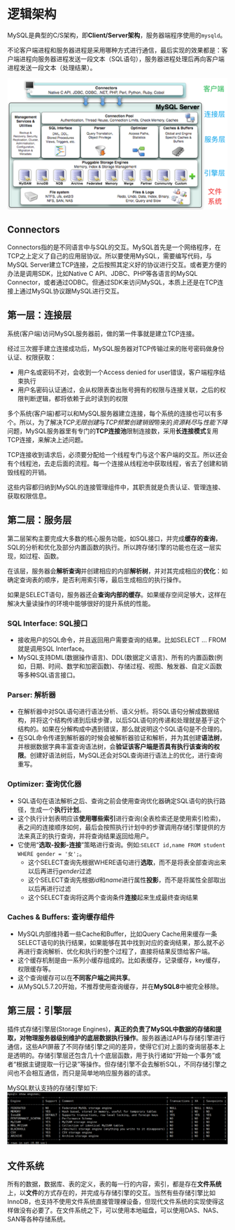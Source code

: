 # 逻辑架构
MySQL是典型的C/S架构，即**Client/Server架构**，服务器端程序使用的`mysqld`。

不论客户端进程和服务器进程是采用哪种方式进行通信，最后实现的效果都是：客户端进程向服务器进程发送一段文本（SQL语句），服务器进程处理后再向客户端进程发送一段文本（处理结果）。

![逻辑架构+20240226194515](https://raw.githubusercontent.com/loli0con/picgo/master/images/逻辑架构+20240226194515.png+2024-02-26-19-45-16)

## Connectors
Connectors指的是不同语言中与SQL的交互。MySQL首先是一个网络程序，在TCP之上定义了自己的应用层协议。所以要使用MySQL，需要编写代码，与MySQL Server建立TCP连接，之后按照其定义好的协议进行交互。或者更方便的办法是调用SDK，比如Native C API、JDBC、PHP等各语言的MySQL Connector，或者通过ODBC。但通过SDK来访问MySQL，本质上还是在TCP连接上通过MySQL协议跟MySQL进行交互。

## 第一层：连接层
系统(客户端)访问MySQL服务器前，做的第一件事就是建立TCP连接。

经过三次握手建立连接成功后，MySQL服务器对TCP传输过来的账号密码做身份认证、权限获取：
* 用户名或密码不对，会收到一个Access denied for user错误，客户端程序结束执行
* 用户名密码认证通过，会从权限表查出账号拥有的权限与连接关联，之后的权限判断逻辑，都将依赖于此时读到的权限

多个系统(客户端)都可以和MySQL服务器建立连接，每个系统的连接也可以有多个。所以，为了解决*TCP无限创建*与*TCP频繁创建销毁*带来的*资源耗尽*与*性能下降*问题，MySQL服务器里有专门的**TCP连接池**限制连接数，采用**长连接模式**复用TCP连接，来解决上述问题。

TCP连接收到请求后，必须要分配给一个线程专门与这个客户端的交互。所以还会有个线程池，去走后面的流程。每一个连接从线程池中获取线程，省去了创建和销毁线程的开销。

这些内容都归纳到MySQL的连接管理组件中，其职责就是负责认证、管理连接、获取权限信息。

## 第二层：服务层
第二层架构主要完成大多数的核心服务功能，如SQL接口，并完成**缓存的查询**，SQL的分析和优化及部分内置函数的执行。所以跨存储引擎的功能也在这一层实现，如过程、函数。

在该层，服务器会**解析查询**并创建相应的内部**解析树**，并对其完成相应的**优化**：如确定查询表的顺序，是否利用索引等，最后生成相应的执行操作。

如果是SELECT语句，服务器还会**查询内部的缓存**。如果缓存空间足够大，这样在解决大量读操作的环境中能够很好的提升系统的性能。

### SQL Interface: SQL接口
* 接收用户的SQL命令，并且返回用户需要查询的结果。比如SELECT ... FROM就是调用SQL Interface。
* MySQL支持DML(数据操作语言)、DDL(数据定义语言)、所有的内置函数(例如，日期、时间、数学和加密函数)、存储过程、视图、触发器、自定义函数等多种SQL语言接口。

### Parser: 解析器
* 在解析器中对SQL语句进行语法分析、语义分析。将SQL语句分解成数据结构，并将这个结构传递到后续步骤，以后SQL语句的传递和处理就是基于这个结构的。如果在分解构成中遇到错误，那么就说明这个SQL语句是不合理的。
* 在SQL命令传递到解析器的时候会被解析器验证和解析，并为其创建**语法树**，并根据数据字典丰富查询语法树，会**验证该客户端是否具有执行该查询的权限**。创建好语法树后，MySQL还会对SQL查询进行语法上的优化，进行查询重写。

### Optimizer: 查询优化器
* SQL语句在语法解析之后、查询之前会使用查询优化器确定SQL语句的执行路径，生成一个**执行计划**。
* 这个执行计划表明应该**使用哪些索引**进行查询(全表检索还是使用索引检索)，表之间的连接顺序如何，最后会按照执行计划中的步骤调用存储引擎提供的方法来真正的执行查询，并将查询结果返回给用户。
* 它使用“**选取-投影-连接**”策略进行查询。例如:`SELECT id,name FROM student WHERE gender = '女';`。
  * 这个SELECT查询先根据WHERE语句进行**选取**，而不是将表全部查询出来以后再进行*gender*过滤
  * 这个SELECT查询先根据*id*和*name*进行属性**投影**，而不是将属性全部取出以后再进行过滤
  * 这个SELECT查询将这两个查询条件**连接**起来生成最终查询结果

### Caches & Buffers: 查询缓存组件
* MySQL内部维持着一些Cache和Buffer，比如Query Cache用来缓存一条SELECT语句的执行结果，如果能够在其中找到对应的查询结果，那么就不必再进行查询解析、优化和执行的整个过程了，直接将结果反馈给客户端。
* 这个缓存机制是由一系列小缓存组成的。比如表缓存，记录缓存，key缓存，权限缓存等。
* 这个查询缓存可以在**不同客户端之间共享**。
* 从MySQL5.7.20开始，不推荐使用查询缓存，并在**MySQL8**中被完全移除。

## 第三层：引擎层
插件式存储引擎层(Storage Engines)，**真正的负责了MySQL中数据的存储和提取，对物理服务器级别维护的底层数据执行操作**。服务器通过API与存储引擎进行通信，这些API屏蔽了不同存储引擎之间的差异，使得它们对上面的查询层基本上是透明的。存储引擎层还包含几十个底层函数，用于执行诸如“开始一个事务”或者“根据主键提取一行记录”等操作。但存储引擎不会去解析SQL，不同存储引擎之间也不会相互通信，而只是简单地响应服务器的请求。

MySQL默认支持的存储引擎如下:
![逻辑架构+20231114161438](https://raw.githubusercontent.com/loli0con/picgo/master/images/%E9%80%BB%E8%BE%91%E6%9E%B6%E6%9E%84%2B20231114161438.png%2B2023-11-14-16-14-39)

## 文件系统
所有的数据，数据库、表的定义，表的每一行的内容，索引，都是存在**文件系统**上，以**文件**的方式存在的，并完成与存储引擎的交互。当然有些存储引擎比如InnoDB，也支持不使用文件系统直接管理裸设备，但现代文件系统的实现使得这样做没有必要了。在文件系统之下，可以使用本地磁盘，可以使用DAS、NAS、SAN等各种存储系统。
